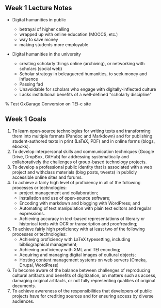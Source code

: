 ﻿## Week 1 Lecture Notes

 -  Digital humanities in public
 
    - betrayal of higher calling
    - wrapped up with online education (MOOCS, etc.)
    - way to save money
    - making students more employable
	
 -  Digital humanities in the university
 
    - creating scholarly things online (archiving), or networking with scholars (social web)
    - Scholar strategy in beleaguered humanities, to seek money and influence
    - Passing fad
    - Unavoidable for scholars who engage with digitally-inflected culture
    - Lacks institutional benefits of a well-defined "scholarly discipline"

	
% Test OxGarage Conversion on TEI-c site

## Week 1 Goals

1.  To learn open-source technologies for writing texts and transforming them into multiple formats (Pandoc and Markdown) and for publishing student-authored texts in print (LaTeX, PDF) and in online forms (blogs, ebooks).
2.  To develop interpersonal skills and communication techniques  (Google Drive, DropBox, GitHub) for addressing systematically and collaboratively the challenges of group-based technology projects.
3.  To develop a professional public identity that is associated with a web project and withclass materials (blog posts, tweets) in publicly accessible online sites and forums.
4.  To achieve a fairly high level of proficiency in all of the following processes or technologies:
	-  project management and collaboration; 
	-  installation and use of open-source software;
	-  Encoding with markdown and blogging with WordPress; and
	-  Automating of text manipulation with plain text editors and regular expressions.
	-  Achieving accuracy in text-based representations of literary or historical texts with OCR or transcription and proofreading;
5.  To achieve fairly high proficiency with at least two of the following processes or technologies:
	-  Achieving proficiency with LaTeX typesetting, including bibliographical management;
	-  Achieving proficiency with XML and TEI encoding;
	-  Acquiring and managing digital images of cultural objects;
    -  Hosting content management systems on web servers (Omeka, Drupal, WordPress)
5.  To become aware of the balance between challenges of reproducing cultural artifacts and benefits of digitization, on matters such as access, damaging original artifacts, or not fully representing qualities of original documents.
6.  To achieve awareness of the responsibilities that developers of public projects have for crediting sources and for ensuring access by diverse audiences.

